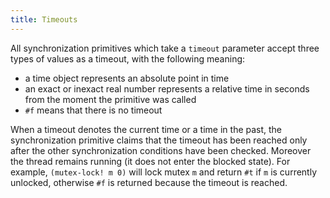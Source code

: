```yaml
---
title: Timeouts
---
```


All synchronization primitives which take a `timeout` parameter accept three types
of values as a timeout, with the following meaning:

- a time object represents an absolute point in time
- an exact or inexact real number represents a relative time in seconds from the
  moment the primitive was called
- `#f` means that there is no timeout

When a timeout denotes the current time or a time in the past, the
synchronization primitive claims that the timeout has been reached only after
the other synchronization conditions have been checked. Moreover the thread
remains running (it does not enter the blocked state). For example,
`(mutex-lock! m 0)` will lock mutex `m` and return `#t` if `m` is currently
unlocked, otherwise `#f` is returned because the timeout is reached.
